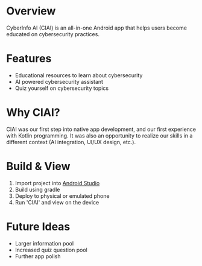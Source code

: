 # Overview
CyberInfo AI (CIAI) is an all-in-one Android app that helps users become educated on cybersecurity practices.

# Features
- Educational resources to learn about cybersecurity
- AI powered cybersecurity assistant
- Quiz yourself on cybersecurity topics

# Why CIAI?
CIAI was our first step into native app development, and our first experience with Kotlin programming.
It was also an opportunity to realize our skills in a different context (AI integration, UI/UX design, etc.).

# Build & View
1. Import project into [Android Studio](https://developer.android.com/studio)
2. Build using gradle
3. Deploy to physical or emulated phone
4. Run 'CIAI' and view on the device

# Future Ideas
- Larger information pool
- Increased quiz question pool
- Further app polish